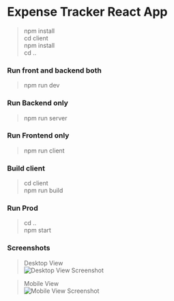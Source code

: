 # Expense Tracker React App

> npm install   
> cd client   
> npm install   
> cd ..   

### Run front and backend both
> npm run dev   

### Run Backend only
> npm run server   

### Run Frontend only
> npm run client   

### Build client
> cd client   
> npm run build   

### Run Prod
> cd ..  
> npm start   

### Screenshots
> Desktop View  
![Desktop View Screenshot](https://i.postimg.cc/zvK4B42L/desktop.png)

> Mobile View   
![Mobile View Screenshot](https://i.postimg.cc/hvvfRb23/mobile.png)
